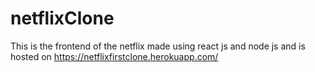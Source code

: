 # netflixClone
This is the frontend of the netflix made using react js and node js and is hosted on https://netflixfirstclone.herokuapp.com/
